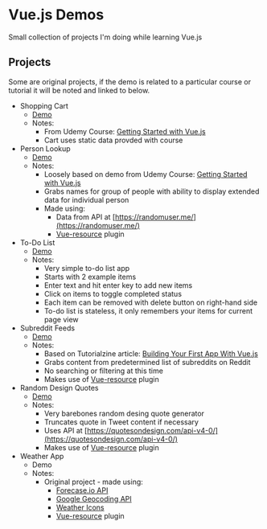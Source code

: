 # Vue.js Demos
Small collection of projects I'm doing while learning Vue.js

## Projects
Some are original projects, if the demo is related to a particular course or
tutorial it will be noted and linked to below.

* Shopping Cart
  * [Demo](https://vuejs.mikesprague.me/shopping-cart/)
  * Notes:
    * From Udemy Course: [Getting Started with Vue.js](https://www.udemy.com/getting-started-with-vuejs/)
    * Cart uses static data provded with course
* Person Lookup
  * [Demo](https://vuejs.mikesprague.me/person-lookup/)
  * Notes:
    * Loosely based on demo from Udemy Course: [Getting Started with Vue.js](https://www.udemy.com/getting-started-with-vuejs/)
    * Grabs names for group of people with ability to display extended data for individual person
    * Made using:
      * Data from API at [https://randomuser.me/](https://randomuser.me/)
      * [Vue-resource](https://github.com/vuejs/vue-resource) plugin
* To-Do List
  * [Demo](https://vuejs.mikesprague.me/todo-list/)
  * Notes:
    * Very simple to-do list app
    * Starts with 2 example items
    * Enter text and hit enter key to add new items
    * Click on items to toggle completed status
    * Each item can be removed with delete button on right-hand side
    * To-do list is stateless, it only remembers your items for current page view
* Subreddit Feeds
  * [Demo](https://vuejs.mikesprague.me/subreddit-feeds/)
  * Notes:
    * Based on Tutorialzine article: [Building Your First App With Vue.js](http://tutorialzine.com/2016/08/building-your-first-app-with-vue-js/)
    * Grabs content from predetermined list of subreddits on Reddit
    * No searching or filtering at this time
    * Makes use of [Vue-resource](https://github.com/vuejs/vue-resource) plugin
* Random Design Quotes
  * [Demo](https://vuejs.mikesprague.me/design-quotes/)
  * Notes:
    * Very barebones random desing quote generator
    * Truncates quote in Tweet content if necessary
    * Uses API at [https://quotesondesign.com/api-v4-0/](https://quotesondesign.com/api-v4-0/)
    * Makes use of [Vue-resource](https://github.com/vuejs/vue-resource) plugin
* Weather App
  * Demo
  * Notes:
    * Original project - made using:
      * [Forecase.io API](https://developer.forecast.io/)
      * [Google Geocoding API](https://developers.google.com/maps/documentation/geocoding/intro)
      * [Weather Icons](https://erikflowers.github.io/weather-icons/)
      * [Vue-resource](https://github.com/vuejs/vue-resource) plugin
